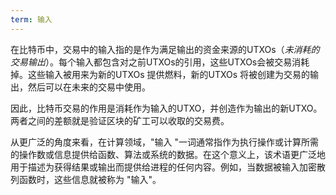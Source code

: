 ```yaml
---
term: 输入
---
```

在比特币中，交易中的输入指的是作为满足输出的资金来源的UTXOs（*未消耗的交易输出*）。每个输入都包含对之前UTXOs的引用，这些UTXOs会被交易消耗掉。这些输入被用来为新的UTXOs 提供燃料，新的UTXOs 将被创建为交易的输出，然后可以在未来的交易中使用。

因此，比特币交易的作用是消耗作为输入的UTXO，并创造作为输出的新UTXO。两者之间的差额就是验证区块的矿工可以收取的交易费。

从更广泛的角度来看，在计算领域，"输入 "一词通常指作为执行操作或计算所需的操作数或信息提供给函数、算法或系统的数据。在这个意义上，该术语更广泛地用于描述为获得结果或输出而提供给进程的任何内容。例如，当数据被输入加密散列函数时，这些信息就被称为 "输入"。